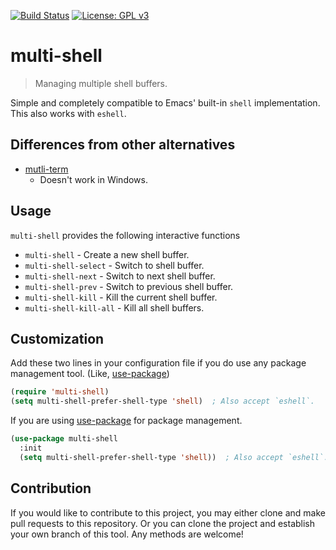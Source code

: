 [![Build Status](https://travis-ci.com/jcs090218/multi-shell.svg?branch=master)](https://travis-ci.com/jcs090218/multi-shell)
[![License: GPL v3](https://img.shields.io/badge/License-GPL%20v3-blue.svg)](https://www.gnu.org/licenses/gpl-3.0)


# multi-shell
> Managing multiple shell buffers.

Simple and completely compatible to Emacs' built-in `shell` implementation.
This also works with `eshell`.


## Differences from other alternatives

* [mutli-term](https://www.emacswiki.org/emacs/MultiTerm)
  - Doesn't work in Windows.


## Usage

`multi-shell` provides the following interactive functions

* `multi-shell` - Create a new shell buffer.
* `multi-shell-select` - Switch to shell buffer.
* `multi-shell-next` - Switch to next shell buffer.
* `multi-shell-prev` - Switch to previous shell buffer.
* `multi-shell-kill` - Kill the current shell buffer.
* `multi-shell-kill-all` - Kill all shell buffers.

## Customization

Add these two lines in your configuration file if you do use any package
management tool. (Like, [use-package](https://github.com/jwiegley/use-package))

```el
(require 'multi-shell)
(setq multi-shell-prefer-shell-type 'shell)  ; Also accept `eshell`.
```

If you are using [use-package](https://github.com/jwiegley/use-package)
for package management.

```el
(use-package multi-shell
  :init
  (setq multi-shell-prefer-shell-type 'shell))  ; Also accept `eshell`.
```


## Contribution

If you would like to contribute to this project, you may either
clone and make pull requests to this repository. Or you can
clone the project and establish your own branch of this tool.
Any methods are welcome!
